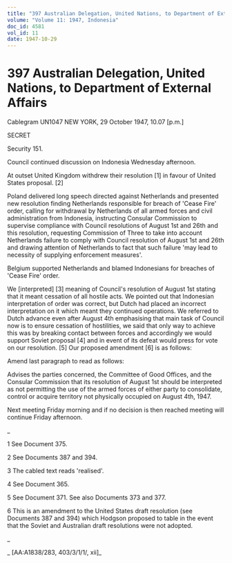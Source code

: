 ```yaml
---
title: "397 Australian Delegation, United Nations, to Department of External Affairs"
volume: "Volume 11: 1947, Indonesia"
doc_id: 4581
vol_id: 11
date: 1947-10-29
---
```


# 397 Australian Delegation, United Nations, to Department of External Affairs

Cablegram UN1047 NEW YORK, 29 October 1947, 10.07 [p.m.]

SECRET

Security 151.

Council continued discussion on Indonesia Wednesday afternoon.

At outset United Kingdom withdrew their resolution [1] in favour of United States proposal. [2]

Poland delivered long speech directed against Netherlands and presented new resolution finding Netherlands responsible for breach of 'Cease Fire' order, calling for withdrawal by Netherlands of all armed forces and civil administration from Indonesia, instructing Consular Commission to supervise compliance with Council resolutions of August 1st and 26th and this resolution, requesting Commission of Three to take into account Netherlands failure to comply with Council resolution of August 1st and 26th and drawing attention of Netherlands to fact that such failure 'may lead to necessity of supplying enforcement measures'.

Belgium supported Netherlands and blamed Indonesians for breaches of 'Cease Fire' order.

We [interpreted] [3] meaning of Council's resolution of August 1st stating that it meant cessation of all hostile acts. We pointed out that Indonesian interpretation of order was correct, but Dutch had placed an incorrect interpretation on it which meant they continued operations. We referred to Dutch advance even after August 4th emphasising that main task of Council now is to ensure cessation of hostilities, we said that only way to achieve this was by breaking contact between forces and accordingly we would support Soviet proposal [4] and in event of its defeat would press for vote on our resolution. [5] Our proposed amendment [6] is as follows:

Amend last paragraph to read as follows:

Advises the parties concerned, the Committee of Good Offices, and the Consular Commission that its resolution of August 1st should be interpreted as not permitting the use of the armed forces of either party to consolidate, control or acquire territory not physically occupied on August 4th, 1947.

Next meeting Friday morning and if no decision is then reached meeting will continue Friday afternoon.

_

1 See Document 375.

2 See Documents 387 and 394.

3 The cabled text reads 'realised'.

4 See Document 365.

5 See Document 371. See also Documents 373 and 377.

6 This is an amendment to the United States draft resolution (see Documents 387 and 394) which Hodgson proposed to table in the event that the Soviet and Australian draft resolutions were not adopted.

_

_ [AA:A1838/283, 403/3/1/1/, xii]_
